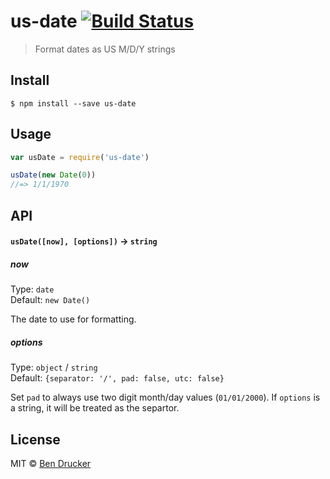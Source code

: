 # us-date [![Build Status](https://travis-ci.org/bendrucker/us-date.svg?branch=master)](https://travis-ci.org/bendrucker/us-date)

> Format dates as US M/D/Y strings


## Install

```
$ npm install --save us-date
```


## Usage

```js
var usDate = require('us-date')

usDate(new Date(0))
//=> 1/1/1970
```

## API

#### `usDate([now], [options])` -> `string`

##### now

Type: `date`  
Default: `new Date()`

The date to use for formatting.

##### options

Type: `object` / `string`  
Default: `{separator: '/', pad: false, utc: false}`

Set `pad` to always use two digit month/day values (`01/01/2000`). If `options` is a string, it will be treated as the separtor.


## License

MIT © [Ben Drucker](http://bendrucker.me)
